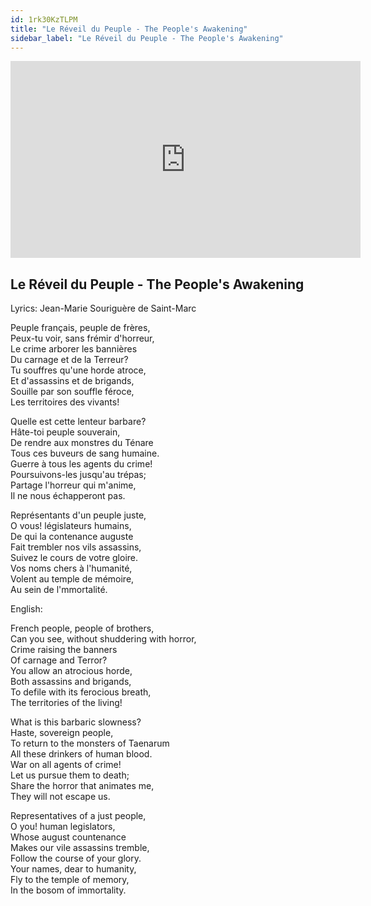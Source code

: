 ```yaml
---
id: 1rk30KzTLPM
title: "Le Réveil du Peuple - The People's Awakening"
sidebar_label: "Le Réveil du Peuple - The People's Awakening"
---
```


<div class="video-float-container">
  <iframe
    width="560"
    height="315"
    src="https://www.youtube.com/embed/1rk30KzTLPM"
    title="YouTube video player"
    frameborder="0"
    allow="accelerometer; autoplay; clipboard-write; encrypted-media; gyroscope; picture-in-picture; web-share"
    referrerpolicy="strict-origin-when-cross-origin"
    allowfullscreen
  ></iframe>
</div>

## Le Réveil du Peuple - The People's Awakening

Lyrics: Jean-Marie Souriguère de Saint-Marc

Peuple français, peuple de frères,  
Peux-tu voir, sans frémir d'horreur,  
Le crime arborer les bannières  
Du carnage et de la Terreur?  
Tu souffres qu'une horde atroce,  
Et d'assassins et de brigands,  
Souille par son souffle féroce,  
Les territoires des vivants!

Quelle est cette lenteur barbare?  
Hâte-toi peuple souverain,  
De rendre aux monstres du Ténare  
Tous ces buveurs de sang humaine.  
Guerre à tous les agents du crime!  
Poursuivons-les jusqu'au trépas;  
Partage l'horreur qui m'anime,  
Il ne nous échapperont pas.

Représentants d'un peuple juste,  
O vous! législateurs humains,  
De qui la contenance auguste  
Fait trembler nos vils assassins,  
Suivez le cours de votre gloire.  
Vos noms chers à l'humanité,  
Volent au temple de mémoire,  
Au sein de l'mmortalité.

English:

French people, people of brothers,  
Can you see, without shuddering with horror,  
Crime raising the banners  
Of carnage and Terror?  
You allow an atrocious horde,  
Both assassins and brigands,  
To defile with its ferocious breath,  
The territories of the living!

What is this barbaric slowness?  
Haste, sovereign people,  
To return to the monsters of Taenarum  
All these drinkers of human blood.  
War on all agents of crime!  
Let us pursue them to death;  
Share the horror that animates me,  
They will not escape us.

Representatives of a just people,  
O you! human legislators,  
Whose august countenance  
Makes our vile assassins tremble,  
Follow the course of your glory.   
Your names, dear to humanity,  
Fly to the temple of memory,  
In the bosom of immortality.
